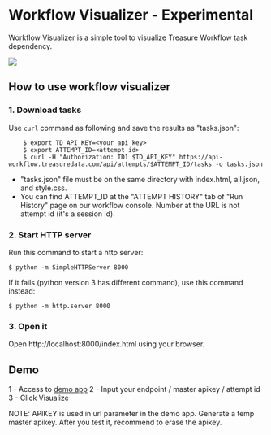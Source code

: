 # Workflow Visualizer - Experimental

Workflow Visualizer is a simple tool to visualize Treasure Workflow task dependency.

![](https://t.gyazo.com/teams/treasure-data/c1ea9afc1565f0c23ce1e9036a5d88e1.png)

## How to use workflow visualizer

### 1. Download tasks

Use `curl` command as following and save the results as "tasks.json":

```
    $ export TD_API_KEY=<your api key>
    $ export ATTEMPT_ID=<attempt id>
    $ curl -H "Authorization: TD1 $TD_API_KEY" https://api-workflow.treasuredata.com/api/attempts/$ATTEMPT_ID/tasks -o tasks.json
```

* "tasks.json" file must be on the same directory with index.html, all.json, and style.css.
* You can find ATTEMPT_ID at the "ATTEMPT HISTORY" tab of "Run History" page on our workflow console. Number at the URL is not attempt id (it's a session id).



### 2. Start HTTP server

Run this command to start a http server:

    $ python -m SimpleHTTPServer 8000

If it fails (python version 3 has different command), use this command instead:

    $ python -m http.server 8000


### 3. Open it

Open http://localhost:8000/index.html using your browser.

## Demo

1 - Access to [demo app](https://demo-treasureworkflow-visualizer.s3.amazonaws.com/index.html)
2 - Input your endpoint / master apikey / attempt id
3 - Click Visualize

NOTE: APIKEY is used in url parameter in the demo app. Generate a temp master apikey. After you test it, recommend to erase the apikey.